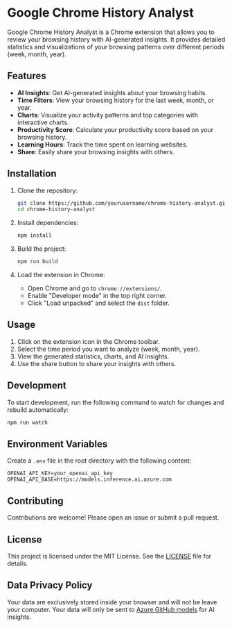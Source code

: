 # Google Chrome History Analyst

Google Chrome History Analyst is a Chrome extension that allows you to review your browsing history with AI-generated insights. It provides detailed statistics and visualizations of your browsing patterns over different periods (week, month, year).

## Features

- **AI Insights**: Get AI-generated insights about your browsing habits.
- **Time Filters**: View your browsing history for the last week, month, or year.
- **Charts**: Visualize your activity patterns and top categories with interactive charts.
- **Productivity Score**: Calculate your productivity score based on your browsing history.
- **Learning Hours**: Track the time spent on learning websites.
- **Share**: Easily share your browsing insights with others.

## Installation

1. Clone the repository:
    ```sh
    git clone https://github.com/yourusername/chrome-history-analyst.git
    cd chrome-history-analyst
    ```

2. Install dependencies:
    ```sh
    npm install
    ```

3. Build the project:
    ```sh
    npm run build
    ```

4. Load the extension in Chrome:
    - Open Chrome and go to `chrome://extensions/`.
    - Enable "Developer mode" in the top right corner.
    - Click "Load unpacked" and select the `dist` folder.

## Usage

1. Click on the extension icon in the Chrome toolbar.
2. Select the time period you want to analyze (week, month, year).
3. View the generated statistics, charts, and AI insights.
4. Use the share button to share your insights with others.

## Development

To start development, run the following command to watch for changes and rebuild automatically:
```sh
npm run watch
```

## Environment Variables

Create a `.env` file in the root directory with the following content:
```
OPENAI_API_KEY=your_openai_api_key
OPENAI_API_BASE=https://models.inference.ai.azure.com
```

## Contributing

Contributions are welcome! Please open an issue or submit a pull request.

## License

This project is licensed under the MIT License. See the [LICENSE](LICENSE) file for details.

## Data Privacy Policy

Your data are exclusively stored inside your browser and will not be leave your computer. Your data will only be sent to [Azure GitHub models](https://github.com/Azure/github-models) for AI insights.

